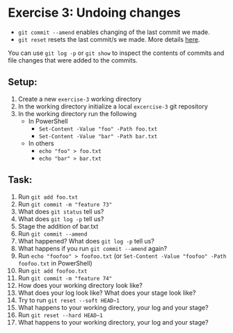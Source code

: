 # Exercise 3: Undoing changes

- `git commit --amend` enables changing of the last commit we made.
- `git reset` resets the last commit/s we made. More
  details [here](https://git-scm.com/book/en/v2/Git-Tools-Reset-Demystified).

You can use `git log -p` or `git show` to inspect the contents of commits and file changes that were added to the
commits.

## Setup:

1. Create a new `exercise-3` working directory
2. In the working directory initialize a local `excercise-3` git repository
3. In the working directory run the following
   - In PowerShell 
      - `Set-Content -Value "foo" -Path foo.txt`
      - `Set-Content -Value "bar" -Path bar.txt`
   - In others
     - `echo "foo" > foo.txt`
     - `echo "bar" > bar.txt`

## Task:

1. Run `git add foo.txt`
2. Run `git commit -m "feature 73"`
3. What does `git status` tell us?
4. What does `git log -p` tell us?
5. Stage the addition of bar.txt
6. Run `git commit --amend`
7. What happened? What does `git log -p` tell us?
8. What happens if you run `git commit --amend` again?
9. Run `echo "foofoo" > foofoo.txt` (or `Set-Content -Value "foofoo" -Path foofoo.txt` in PowerShell)
10. Run `git add foofoo.txt`
11. Run `git commit -m "feature 74"`
12. How does your working directory look like?
13. What does your log look like? What does your stage look like?
14. Try to run `git reset --soft HEAD~1`
15. What happens to your working directory, your log and your stage?
16. Run `git reset --hard HEAD~1`
17. What happens to your working directory, your log and your stage?
